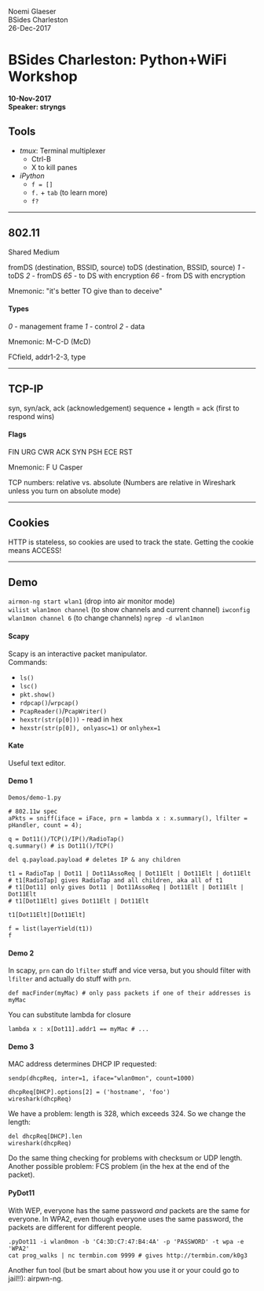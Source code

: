 Noemi Glaeser  
BSides Charleston  
26-Dec-2017  

# BSides Charleston: Python+WiFi Workshop
**10-Nov-2017  
Speaker: stryngs**

## Tools
- *tmux*: Terminal multiplexer
  - Ctrl-B
  - X to kill panes
- *iPython*
  - `f = []`
  - `f.` + `tab` (to learn more)
  - `f?`

---

## 802.11
Shared Medium

fromDS (destination, BSSID, source)
toDS (destination, BSSID, source)
*1* - toDS
*2* - fromDS
*65* - to DS with encryption
*66* - from DS with encryption

Mnemonic: "it's better TO give than to deceive"

#### Types
*0* - management frame
*1* - control
*2* - data

Mnemonic: M-C-D (McD)

FCfield, addr1-2-3, type

---

## TCP-IP
syn, syn/ack, ack (acknowledgement)
sequence + length = ack (first to respond wins)

#### Flags
FIN
URG
CWR
ACK
SYN
PSH
ECE
RST

Mnemonic: F U Casper

TCP numbers: relative vs. absolute
(Numbers are relative in Wireshark unless you turn on absolute mode)

---

## Cookies
HTTP is stateless, so cookies are used to track the state. Getting the cookie means ACCESS!

---

## Demo

`airmon-ng start wlan1` (drop into air monitor mode)  
`wilist wlan1mon channel` (to show channels and current channel)
`iwconfig wlan1mon channel 6` (to change channels)
`ngrep -d wlan1mon`

#### Scapy
Scapy is an interactive packet manipulator.  
Commands:
- `ls()`
- `lsc()`
- `pkt.show()`
- `rdpcap()`/`wrpcap()`
- `PcapReader()`/`PcapWriter()`
- `hexstr(str(p[0]))` - read in hex
- `hexstr(str(p[0]), onlyasc=1)` or `onlyhex=1`

#### Kate
Useful text editor.

#### Demo 1
`Demos/demo-1.py`

```
# 802.11w spec
aPkts = sniff(iface = iFace, prn = lambda x : x.summary(), lfilter = pHandler, count = 4);

q = Dot11()/TCP()/IP()/RadioTap()
q.summary() # is Dot11()/TCP()

del q.payload.payload # deletes IP & any children

t1 = RadioTap | Dot11 | Dot11AssoReq | Dot11Elt | Dot11Elt | dot11Elt
# t1[RadioTap] gives RadioTap and all children, aka all of t1
# t1[Dot11] only gives Dot11 | Dot11AssoReq | Dot11Elt | Dot11Elt | Dot11Elt
# t1[Dot11Elt] gives Dot11Elt | Dot11Elt

t1[Dot11Elt][Dot11Elt]

f = list(layerYield(t1))
f
```

#### Demo 2
In scapy, `prn` can do `lfilter` stuff and vice versa, but you should filter with `lfilter` and actually do stuff with `prn`.
```
def macFinder(myMac) # only pass packets if one of their addresses is myMac
```

You can substitute lambda for closure
```
lambda x : x[Dot11].addr1 == myMac # ...
```

#### Demo 3
MAC address determines DHCP IP requested:
```
sendp(dhcpReq, inter=1, iface="wlan0mon", count=1000)

dhcpReq[DHCP].options[2] = ('hostname', 'foo')
wireshark(dhcpReq)
```

We have a problem: length is 328, which exceeds 324. So we change the length:
```
del dhcpReq[DHCP].len
wireshark(dhcpReq)
```

Do the same thing checking for problems with checksum or UDP length.
Another possible problem: FCS problem (in the hex at the end of the packet).

#### PyDot11
With WEP, everyone has the same password _and_ packets are the same for everyone. In WPA2, even though everyone uses the same password, the packets are different for different people.
```
.pyDot11 -i wlan0mon -b 'C4:3D:C7:47:B4:4A' -p 'PASSWORD' -t wpa -e 'WPA2'
cat prog_walks | nc termbin.com 9999 # gives http://termbin.com/k0g3
```

Another fun tool (but be smart about how you use it or your could go to jail!!): airpwn-ng.


